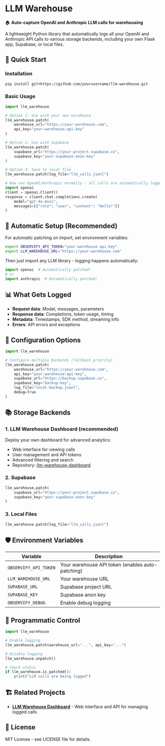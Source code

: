 # LLM Warehouse

🏠 **Auto-capture OpenAI and Anthropic LLM calls for warehousing**

A lightweight Python library that automatically logs all your OpenAI and Anthropic API calls to various storage backends, including your own Flask app, Supabase, or local files.

## 🚀 Quick Start

### Installation

```bash
pip install git+https://github.com/yourusername/llm-warehouse.git
```

### Basic Usage

```python
import llm_warehouse

# Option 1: Use with your own warehouse
llm_warehouse.patch(
    warehouse_url="https://your-warehouse.com",
    api_key="your-warehouse-api-key"
)

# Option 2: Use with Supabase
llm_warehouse.patch(
    supabase_url="https://your-project.supabase.co",
    supabase_key="your-supabase-anon-key"
)

# Option 3: Save to local file
llm_warehouse.patch(log_file="llm_calls.jsonl")

# Now use OpenAI/Anthropic normally - all calls are automatically logged!
import openai
client = openai.Client()
response = client.chat.completions.create(
    model="gpt-4o-mini",
    messages=[{"role": "user", "content": "Hello!"}]
)
```

## 🎯 Automatic Setup (Recommended)

For automatic patching on import, set environment variables:

```bash
export OBSERVIFY_API_TOKEN="your-warehouse-api-key"
export LLM_WAREHOUSE_URL="https://your-warehouse.com"
```

Then just import any LLM library - logging happens automatically:

```python
import openai  # Automatically patched!
# or
import anthropic  # Automatically patched!
```

## 📊 What Gets Logged

- **Request data**: Model, messages, parameters
- **Response data**: Completions, token usage, timing
- **Metadata**: Timestamps, SDK method, streaming info
- **Errors**: API errors and exceptions

## 🔧 Configuration Options

```python
import llm_warehouse

# Configure multiple backends (fallback priority)
llm_warehouse.patch(
    warehouse_url="https://your-warehouse.com",
    api_key="your-warehouse-api-key",
    supabase_url="https://backup.supabase.co",
    supabase_key="backup-key",
    log_file="local-backup.jsonl",
    debug=True
)
```

## 📚 Storage Backends

### 1. **LLM Warehouse Dashboard** (recommended)
Deploy your own dashboard for advanced analytics:
- Web interface for viewing calls
- User management and API tokens
- Advanced filtering and search
- Repository: [llm-warehouse-dashboard](https://github.com/yourusername/llm-warehouse-dashboard)

### 2. **Supabase**
```python
llm_warehouse.patch(
    supabase_url="https://your-project.supabase.co",
    supabase_key="your-supabase-anon-key"
)
```

### 3. **Local Files**
```python
llm_warehouse.patch(log_file="llm_calls.jsonl")
```

## 🛡️ Environment Variables

| Variable | Description |
|----------|-------------|
| `OBSERVIFY_API_TOKEN` | Your warehouse API token (enables auto-patching) |
| `LLM_WAREHOUSE_URL` | Your warehouse URL |
| `SUPABASE_URL` | Supabase project URL |
| `SUPABASE_KEY` | Supabase anon key |
| `OBSERVIFY_DEBUG` | Enable debug logging |

## 🔄 Programmatic Control

```python
import llm_warehouse

# Enable logging
llm_warehouse.patch(warehouse_url="...", api_key="...")

# Disable logging
llm_warehouse.unpatch()

# Check status
if llm_warehouse.is_patched():
    print("LLM calls are being logged")
```

## 🏗️ Related Projects

- **[LLM Warehouse Dashboard](https://github.com/yourusername/llm-warehouse-dashboard)** - Web interface and API for managing logged calls

## 📄 License

MIT License - see LICENSE file for details.